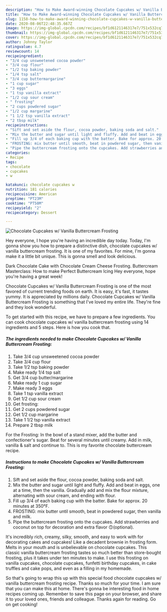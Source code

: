 ```yaml
---
description: "How to Make Award-winning Chocolate Cupcakes w/ Vanilla Buttercream Frosting"
title: "How to Make Award-winning Chocolate Cupcakes w/ Vanilla Buttercream Frosting"
slug: 1158-how-to-make-award-winning-chocolate-cupcakes-w-vanilla-buttercream-frosting
date: 2020-08-06T22:48:35.667Z
image: https://img-global.cpcdn.com/recipes/bf1d6121146317e7/751x532cq70/chocolate-cupcakes-w-vanilla-buttercream-frosting-recipe-main-photo.jpg
thumbnail: https://img-global.cpcdn.com/recipes/bf1d6121146317e7/751x532cq70/chocolate-cupcakes-w-vanilla-buttercream-frosting-recipe-main-photo.jpg
cover: https://img-global.cpcdn.com/recipes/bf1d6121146317e7/751x532cq70/chocolate-cupcakes-w-vanilla-buttercream-frosting-recipe-main-photo.jpg
author: Johnny Taylor
ratingvalue: 4.7
reviewcount: 14
recipeingredient:
- "3/4 cup unsweetened cocoa powder"
- "3/4 cup flour"
- "1/2 tsp baking powder"
- "1/4 tsp salt"
- "3/4 cup buttermargarine"
- "1 cup sugar"
- "3 eggs"
- "1 tsp vanilla extract"
- "1/2 cup sour cream"
- " frosting"
- "2 cups powdered sugar"
- "1/2 cup margarine"
- "1 1/2 tsp vanilla extract"
- "2 tbsp milk"
recipeinstructions:
- "Sift and set aside the flour, cocoa powder, baking soda and salt."
- "Mix the butter and sugar until light and fluffy. Add and beat in eggs, one at a time, then the vanilla. Gradually add and mix the flour mixture, alternating with sour cream, and ending with flour."
- "Fill up 3/4 of each baking cup with the batter. Bake for approx. 20 minutes at 350°F."
- "FROSTING: mix butter until smooth, beat in powdered sugar, then vanilla and milk."
- "Pipe the buttercream frosting onto the cupcakes. Add strawberries and coconut on top for decoration and extra flavor 🙃(optional)."
categories:
- Recipe
tags:
- chocolate
- cupcakes
- w

katakunci: chocolate cupcakes w 
nutrition: 181 calories
recipecuisine: American
preptime: "PT23M"
cooktime: "PT50M"
recipeyield: "2"
recipecategory: Dessert

---
```



![Chocolate Cupcakes w/ Vanilla Buttercream Frosting](https://img-global.cpcdn.com/recipes/bf1d6121146317e7/751x532cq70/chocolate-cupcakes-w-vanilla-buttercream-frosting-recipe-main-photo.jpg)

Hey everyone, I hope you're having an incredible day today. Today, I'm gonna show you how to prepare a distinctive dish, chocolate cupcakes w/ vanilla buttercream frosting. It is one of my favorites. For mine, I'm gonna make it a little bit unique. This is gonna smell and look delicious.

Dark Chocolate Cake with Chocolate Cream Cheese Frosting. Buttercream Masterclass: How to make Perfect Buttercream Icing Hey everyone, hope you&#39;re having a great week!

Chocolate Cupcakes w/ Vanilla Buttercream Frosting is one of the most favored of current trending foods on earth. It is easy, it's fast, it tastes yummy. It is appreciated by millions daily. Chocolate Cupcakes w/ Vanilla Buttercream Frosting is something that I've loved my entire life. They're fine and they look wonderful.


To get started with this recipe, we have to prepare a few ingredients. You can cook chocolate cupcakes w/ vanilla buttercream frosting using 14 ingredients and 5 steps. Here is how you cook that.

<!--inarticleads1-->

##### The ingredients needed to make Chocolate Cupcakes w/ Vanilla Buttercream Frosting:

1. Take 3/4 cup unsweetened cocoa powder
1. Take 3/4 cup flour
1. Take 1/2 tsp baking powder
1. Make ready 1/4 tsp salt
1. Get 3/4 cup butter/margarine
1. Make ready 1 cup sugar
1. Make ready 3 eggs
1. Take 1 tsp vanilla extract
1. Get 1/2 cup sour cream
1. Get  frosting:
1. Get 2 cups powdered sugar
1. Get 1/2 cup margarine
1. Take 1 1/2 tsp vanilla extract
1. Prepare 2 tbsp milk


For the Frosting: In the bowl of a stand mixer, add the butter and confectioner&#39;s sugar. Beat for several minutes until creamy. Add in milk, vanilla &amp; salt and continue to. This is my favorite chocolate buttercream recipe. 

<!--inarticleads2-->

##### Instructions to make Chocolate Cupcakes w/ Vanilla Buttercream Frosting:

1. Sift and set aside the flour, cocoa powder, baking soda and salt.
1. Mix the butter and sugar until light and fluffy. Add and beat in eggs, one at a time, then the vanilla. Gradually add and mix the flour mixture, alternating with sour cream, and ending with flour.
1. Fill up 3/4 of each baking cup with the batter. Bake for approx. 20 minutes at 350°F.
1. FROSTING: mix butter until smooth, beat in powdered sugar, then vanilla and milk.
1. Pipe the buttercream frosting onto the cupcakes. Add strawberries and coconut on top for decoration and extra flavor 🙃(optional).


It&#39;s incredibly rich, creamy, silky, smooth, and easy to work with for decorating cakes and cupcakes! Like a decadent brownie in frosting form. Melts in your mouth and is unbelievable on chocolate cupcakes. This classic vanilla buttercream frosting tastes so much better than store-bought frosting, plus it takes under ten minutes to make. I use this frosting on vanilla cupcakes, chocolate cupcakes, funfetti birthday cupcakes, in cake truffles and cake pops, and even as a filling in my homemade. 

So that's going to wrap this up with this special food chocolate cupcakes w/ vanilla buttercream frosting recipe. Thanks so much for your time. I am sure that you can make this at home. There's gonna be interesting food in home recipes coming up. Remember to save this page on your browser, and share it to your loved ones, friends and colleague. Thanks again for reading. Go on get cooking!
